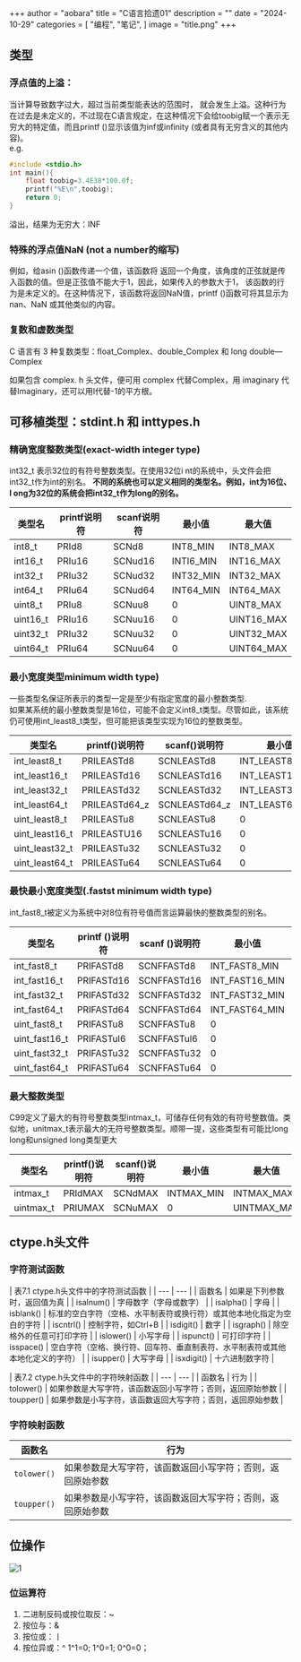+++
author = "aobara"
title = "C语言拾遗01"
description = ""
date = "2024-10-29"
categories = [
    "编程",
    "笔记",
]
image = "title.png"
+++
## 类型
### 浮点值的上溢：
当计算导致数字过大，超过当前类型能表达的范围时， 
就会发生上溢。这种行为在过去是未定义的，不过现在C语言规定，在这种情况下会给toobig赋一个表示无穷大的特定值，而且printf ()显示该值为inf或infinity (或者具有无穷含义的其他内容)。  
e.g.  
```c
#include <stdio.h>
int main(){
    float toobig=3.4E38*100.0f;
    printf("%E\n",toobig);
    return 0;
}
```
溢出，结果为无穷大：INF  

### 特殊的浮点值NaN (not a number的缩写)
例如，给asin ()函数传递一个值，该函数将 
返回一个角度，该角度的正弦就是传入函数的值。但是正弦值不能大于1，因此，如果传入的参数大于1，
该函数的行为是未定义的。在这种情况下，该函数将返回NaN值，printf ()函数可将其显示为nan、NaN
或其他类似的内容。

### 复数和虚数类型
C 语言有 3 种复数类型：float_Complex、double_Complex 和 long double—Complex  

如果包含 complex. h 头文件，便可用 complex 代替Complex，用 imaginary 代替Imaginary，还可以用I代替-1的平方根。



## 可移植类型：stdint.h 和 inttypes.h
### 精确宽度整数类型(exact-width integer type)

int32_t
表示32位的有符号整数类型。在使用32位i nt的系统中，头文件会把int32_t作为int的别名。
**不同的系统也可以定义相同的类型名。例如，int为16位、l ong为32位的系统会把int32_t作为long的别名。**

| 类型名 | printf说明符 | scanf说明符 | 最小值       | 最大值       |
|--------|--------------|-------------|--------------|--------------|
| int8_t | PRId8        | SCNd8       | INT8_MIN     | INT8_MAX     |
| int16_t| PRIu16       | SCNud16     | INTI6_MIN    | INT16_MAX    |
| int32_t| PRIu32       | SCNud32     | INT32_MIN    | INT32_MAX    |
| int64_t| PRIu64       | SCNud64     | INT64_MIN    | INT64_MAX    |
| uint8_t| PRIu8        | SCNuu8      | 0            | UINT8_MAX    |
| uint16_t| PRIu16      | SCNuu16     | 0            | UINT16_MAX   |
| uint32_t| PRIu32      | SCNuu32     | 0            | UINT32_MAX   |
| uint64_t| PRIu64      | SCNuu64     | 0            | UINT64_MAX   |

### 最小宽度类型minimum width type)
一些类型名保证所表示的类型一定是至少有指定宽度的最小整数类型.  
如果某系统的最小整数类型是16位，可能不会定义int8_t类型。尽管如此，该系统仍可使用int_least8_t类型，但可能把该类型实现为16位的整数类型。

| 类型名         | printf()说明符          | scanf()说明符           | 最小值               | 最大值               |
|----------------|-------------------------|-------------------------|----------------------|----------------------|
| int_least8_t   | PRILEASTd8              | SCNLEASTd8              | INT_LEAST8_MIN       | INT_LEAST8_MAX       |
| int_least16_t  | PRILEASTd16             | SCNLEASTd16             | INT_LEAST16_MIN      | INT_LEAST16_MAX      |
| int_least32_t  | PRILEASTd32             | SCNLEASTd32             | INT_LEAST32_MIN      | INT_LEAST32_MAX      |
| int_least64_t  | PRILEASTd64_z           | SCNLEASTd64_z           | INT_LEAST64_MIN      | INT_LEAST64_MAX      |
| uint_least8_t  | PRILEASTu8              | SCNLEASTu8              | 0                    | UINT_LEAST8_MAX      |
| uint_least16_t | PRILEASTU16             | SCNLEASTu16             | 0                    | UINT_LEAST16_MAX     |
| uint_least32_t | PRILEASTu32             | SCNLEASTu32             | 0                    | UINT_LEAST32_MAX     |
| uint_least64_t | PRILEASTu64             | SCNLEASTu64             | 0                    | UINT_LEAST64_MAX     |


### 最快最小宽度类型(.fastst minimum width type)
int_fast8_t被定义为系统中对8位有符号值而言运算最快的整数类型的别名。

| 类型名       | printf ()说明符 | scanf ()说明符 | 最小值                | 最大值                |
|--------------|-----------------|----------------|-----------------------|-----------------------|
| int_fast8_t  | PRIFASTd8       | SCNFFASTd8     | INT_FAST8_MIN         | INT_FAST8_MAX         |
| int_fast16_t | PRIFASTd16      | SCNFFASTd16    | INT_FAST16_MIN        | INT_FAST16_MAX        |
| int_fast32_t | PRIFASTd32      | SCNFFASTd32    | INT_FAST32_MIN        | INT_FAST32_MAX        |
| int_fast64_t | PRIFASTd64      | SCNFFASTd64    | INT_FAST64_MIN        | INT_FAST64_MAX        |
| uint_fast8_t | PRIFASTu8       | SCNFFASTu8     | 0                     | UINT_FAST8_MAX        |
| uint_fast16_t| PRIFASTul6      | SCNFFASTul6    | 0                     | UINT_FAST16_MAX       |
| uint_fast32_t| PRIFASTu32      | SCNFFASTu32    | 0                     | UINT_FAST32_MAX       |
| uint_fast64_t| PRIFASTu64      | SCNFFASTu64    | 0                     | UINT_FAST64_MAX       |

### 最大整数类型
C99定义了最大的有符号整数类型intmax_t，可储存任何有效的有符号整数值。类似地，unitmax_t表示最大的无符号整数类型。顺带一提，这些类型有可能比long long和unsigned long类型更大

| 类型名         | printf()说明符          | scanf()说明符           | 最小值               | 最大值               |
|----------------|-------------------------|-------------------------|----------------------|----------------------|
| intmax_t       | PRIdMAX                 | SCNdMAX                 | INTMAX_MIN           | INTMAX_MAX           |
| uintmax_t      | PRIUMAX                 | SCNuMAX                 | 0                    | UINTMAX_MAX          |



## ctype.h头文件

### 字符测试函数
| 表7.1 ctype.h头文件中的字符测试函数 |
| --- | --- |
| 函数名 | 如果是下列参数时，返回值为真 |
| isalnum() | 字母数字（字母或数字） |
| isalpha() | 字母 |
| isblank() | 标准的空白字符（空格、水平制表符或换行符）或其他本地化指定为空白的字符 |
| iscntrl() | 控制字符，如Ctrl+B |
| isdigit() | 数字 |
| isgraph() | 除空格外的任意可打印字符 |
| islower() | 小写字母 |
| ispunct() | 可打印字符 |
| isspace() | 空白字符（空格、换行符、回车符、垂直制表符、水平制表符或其他本地化定义的字符） |
| isupper() | 大写字母 |
| isxdigit() | 十六进制数字符 |

| 表7.2 ctype.h头文件中的字符映射函数 |
| --- | --- |
| 函数名 | 行为 |
| tolower() | 如果参数是大写字符，该函数返回小写字符；否则，返回原始参数 |
| toupper() | 如果参数是小写字符，该函数返回大写字符；否则，返回原始参数 |

### 字符映射函数
| 函数名       | 行为                                                         |
|--------------|-------------------------------------------------------------|
| `tolower()`  | 如果参数是大写字符，该函数返回小写字符；否则，返回原始参数   |
| `toupper()`  | 如果参数是小写字符，该函数返回大写字符；否则，返回原始参数   | 



## 位操作
![1](/1.png "Optional title")
### 位运算符
1. 二进制反码或按位取反：~
2. 按位与：&
3. 按位或：丨
4. 按位异或：^
 1^1=0;    1^0=1;   0^0=0；
